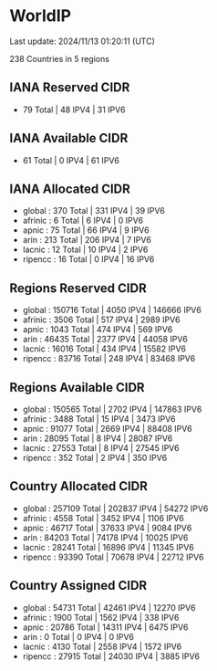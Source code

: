 # WorldIP

Last update: 2024/11/13 01:20:11 (UTC)

238 Countries in 5 regions

## IANA Reserved CIDR

- 79 Total | 48 IPV4 | 31 IPV6

## IANA Available CIDR

- 61 Total | 0 IPV4 | 61 IPV6

## IANA Allocated CIDR

- global : 370 Total | 331 IPV4 | 39 IPV6
- afrinic : 6 Total | 6 IPV4 | 0 IPV6
- apnic : 75 Total | 66 IPV4 | 9 IPV6
- arin : 213 Total | 206 IPV4 | 7 IPV6
- lacnic : 12 Total | 10 IPV4 | 2 IPV6
- ripencc : 16 Total | 0 IPV4 | 16 IPV6

## Regions Reserved CIDR

- global : 150716 Total | 4050 IPV4 | 146666 IPV6
- afrinic : 3506 Total | 517 IPV4 | 2989 IPV6
- apnic : 1043 Total | 474 IPV4 | 569 IPV6
- arin : 46435 Total | 2377 IPV4 | 44058 IPV6
- lacnic : 16016 Total | 434 IPV4 | 15582 IPV6
- ripencc : 83716 Total | 248 IPV4 | 83468 IPV6

## Regions Available CIDR

- global : 150565 Total | 2702 IPV4 | 147863 IPV6
- afrinic : 3488 Total | 15 IPV4 | 3473 IPV6
- apnic : 91077 Total | 2669 IPV4 | 88408 IPV6
- arin : 28095 Total | 8 IPV4 | 28087 IPV6
- lacnic : 27553 Total | 8 IPV4 | 27545 IPV6
- ripencc : 352 Total | 2 IPV4 | 350 IPV6

## Country Allocated CIDR

- global : 257109 Total | 202837 IPV4 | 54272 IPV6
- afrinic : 4558 Total | 3452 IPV4 | 1106 IPV6
- apnic : 46717 Total | 37633 IPV4 | 9084 IPV6
- arin : 84203 Total | 74178 IPV4 | 10025 IPV6
- lacnic : 28241 Total | 16896 IPV4 | 11345 IPV6
- ripencc : 93390 Total | 70678 IPV4 | 22712 IPV6

## Country Assigned CIDR

- global : 54731 Total | 42461 IPV4 | 12270 IPV6
- afrinic : 1900 Total | 1562 IPV4 | 338 IPV6
- apnic : 20786 Total | 14311 IPV4 | 6475 IPV6
- arin : 0 Total | 0 IPV4 | 0 IPV6
- lacnic : 4130 Total | 2558 IPV4 | 1572 IPV6
- ripencc : 27915 Total | 24030 IPV4 | 3885 IPV6

